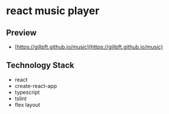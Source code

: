 # react music player
## Preview
- [https://gillpft.github.io/music](https://gillpft.github.io/music)

## Technology Stack
- react 
- create-react-app
- typescript 
- tslint
- flex layout